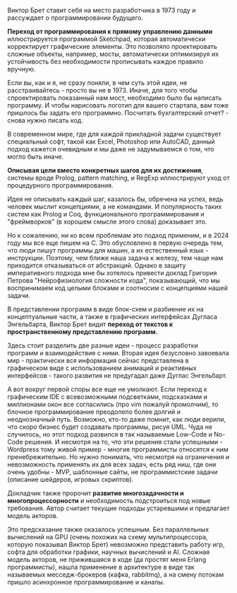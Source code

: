 Виктор Брет ставит себя на место разработчика в 1973 году и рассуждает о программировании будущего.

**Переход от программирования к прямому управлению данными** иллюстрируется программой Sketchpad, которая автоматически корректирует графические элементы. Это позволяло проектировать сложные объекты, например, мосты, автоматически оптимизируя их устойчивость без необходимости прописывать каждое правило вручную.

Если вы, как и я, не сразу поняли, в чем суть этой идеи, не расстраивайтесь - просто вы не в 1973. Иначе, для того чтобы спроектировать показанный нам мост, необходимо было бы написать программу. И чтобы нарисовать логотип для вашего стартапа, вам тоже пришлось бы задать его программно. Посчитать бухгалтерский отчет? - снова нужно писать код.

В современном мире, где для каждой прикладной задачи существует специальный софт, такой как Excel, Photoshop или AutoCAD, данный подход кажется очевидным и мы даже не задумываемся о том, что могло быть иначе.

**Описывая цели вместо конкретных шагов для их достижения**, системы вроде Prolog, pattern matching, и RegExp иллюстрируют уход от процедурного программирования.

Идея не описывать каждый шаг, казалось бы, обречена на успех, ведь человек мыслит концепциями, а не командами. И популярность таких систем как Prolog и Coq, функционального программирования и "фреймворков" (в хорошем смысле этого слова) доказывает это.

Но к сожалению, ни ко всем проблемам это подход применим, и в 2024 году мы все еще пишем на C. Это обусловлено в первую очередь тем, что люди пишут программы для машин, а их естественный язык - инструкции. Поэтому, чем ближе наша задача к железу, тем чаще нам приходится отказываться от абстракций. Однако в защиту императивного подхода мне бы хотелось привести доклад Григория Петрова "Нейрофизиология сложности кода", показывающий, что мы воспринимаем код целыми блоками и соотносим с концепциями нашей задачи.

В представлении программ в виде блок-схем и разбиение их на концептуальные части, а также в графических интерфейсах Дугласа Энгельбарта, Виктор Брет видит **переход от текстов к пространственному представлению программ.**

Здесь стоит разделить две разные идеи - процесс разработки программ и взаимодействие с ними. Вторая идея безусловно завоевала мир - практически вся информация сейчас представлена в графическом виде с использованием анимаций и реактивных интерфейсов - такого развития не предугадал даже Дуглас Энгельбарт.

А вот вокруг первой споры все еще не умолкают. Если переход к графическим IDE с всевозможными подсветками, подсказками и миллионами окон все согласились (про vim пожалуй промолчим), то блочное программирование преодолело более долгий и неоднозначный путь. Возможно, кто-то даже помнит, как люди верили, что скоро бизнес будет создавать программы, рисуя UML. Чуда не случилось, но этот подход развился в так называемые Low-Code и No-Code решения. И несмотря на то, что эти решения стали успешными - Wordpress тому живой пример - многие программисты относятся к ним пренебрежительно. Но нужно понимать, что несмотря на ограничения и невозможность применять их для всех задач, есть ряд ниш, где они очень удобны - MVP, шаблонные сайты, не программистские задачи (описание шейдеров, игровых скриптов).

Докладчик также пророчит **развитие многозадачности и многопроцессорности** и необходимость подстроиться под новые требования. Автор считает текущие подходы устаревшими и предлагает модель акторов.

Это предсказание также оказалось успешным. Без параллельных вычислений на GPU (очень похожих на схему мультипроцессора, которую показывал Виктор Брет) невозможно представить работу игр, софта для обработки графики, научных вычислений и AI. Сложная модель акторов, не прижившаяся в коде (да простят меня Erlang программисты), нашла применение в архитектуре в виде так называемых месседж-брокеров (кафка, rabbitmq), а на смену потокам пришло асинхронное программирование и каналы.
